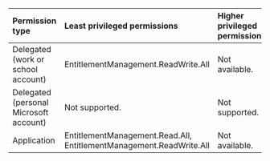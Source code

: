 |Permission type|Least privileged permissions|Higher privileged permissions|
|:---|:---|:---|
|Delegated (work or school account)|EntitlementManagement.ReadWrite.All|Not available.|
|Delegated (personal Microsoft account)|Not supported.|Not supported.|
|Application|EntitlementManagement.Read.All, EntitlementManagement.ReadWrite.All|Not available.|